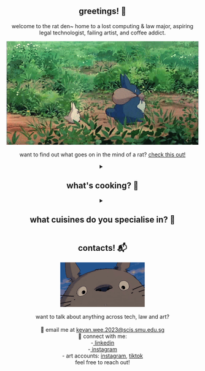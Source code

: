 <h2 align="center">greetings! 🐀</h2>

<p align="center">
  welcome to the rat den~ home to a lost computing & law major, aspiring legal technologist, failing artist, and coffee addict.
</p>

<div align="center">
  <img src="./readme/totoro.gif"></img>
</div>

<p align="center">
    want to find out what goes on in the mind of a rat? <a href="https://kevanweeportfolio.vercel.app/">check this out!</a>
</p>

<details>
  <summary align="center">
    <h2>what's cooking? 🍳</h2>
  </summary>

  <p align="center">
    probably some nissin laksa and a cup of instant coffee...
  </p>

  <div align="center">
    <img src="./readme/ramen.gif"></img>
  </div>

  <p align="center">
    a wise man once said "anyone can cook" 👨‍🍳<br>
i build everything and anything! (see the next section for my areas of interest :D) 
<br><br>
my recent projects involve a discord chatbot for singapore tort law doctrines and a webscraper to find prices from popular sites 📖
  </p>
</details>
<details>
  <summary align="center">
    <h2>what cuisines do you specialise in? 🥐</h2>
  </summary>

  <p align="center">
    as someone studying both computing and law, i suffer from every conceivable "jack of all trades" stereotype but i primarily specialise in legaltech product management and digital transformation 👨‍💻<br>
(think video game where you refuse to pick a class and unlock skills in every tree 🗡)
  </p>

  <div align="center">
    <img src="./readme/cooking.gif"></img>
  </div>
  <br>
  <table align="center" style="border-collapse: collapse; width: 80%; font-family: monospace;">
    <tbody>
      <tr>
        <th colspan="2" style="text-align: left;">🖥️ tech</th>
      </tr>
      <tr>
        <td>🌐 web dev</td>
        <td>html, css</td>
      </tr>
      <tr>
        <td>🐍 scripting</td>
        <td>python, js, php</td>
      </tr>
      <tr>
        <td>🛢️ dbms</td>
        <td>mysql</td>
      </tr>
      <tr>
        <td>📡 network administration</td>
        <td>server setup, ztna</td>
      </tr>
      <tr>
        <td>🤖 ai</td>
        <td>rag, openai api</td>
      </tr>
      <tr>
        <td>🎨 3d design</td>
        <td>blender</td>
      </tr>
      <tr>
        <td>🌎 gis</td>
        <td>arcgis products, qgis, global mapper, geospatial data production</td>
      </tr>
      <tr>
        <td>🎮 game dev</td>
        <td>unity-based development (but it’s been a decade 😭)</td>
      </tr>
  
      <tr>
        <th colspan="2" style="text-align: left;">📚 other areas</th>
      </tr>
      <tr>
        <td>🛠 legaltech</td>
        <td>e-discovery, aml/kyc-ctf, doc management, practice management</td>
      </tr>
      <tr>
        <td>⚖️ law</td>
        <td>both civil (contract, torts, family, ip) and criminal</td>
      </tr>
      <tr>
        <td>🔍 intelligence analysis</td>
        <td>imint, geoint, osint</td>
      </tr>
      <tr>
        <td>🗺️ cartography</td>
        <td>topographic maps, orthoimage maps, situation maps (disaster relief/change assessment)</td>
      </tr>
      <tr>
        <td>📷 geomatics</td>
        <td>georectification, orthorectification, mosaicing, stereophotogrammetry</td>
      </tr>
    </tbody>
  </table>

</details>

<h2 align="center">contacts! 📬</h2>
<div align="center">
  <img src="./readme/totorosmile.gif"></img>
</div>
<p align="center">
  want to talk about anything across tech, law and art?
  <br>
  <br>
  📧 email me at <a href="kevan.wee.2023@scis.smu.edu.sg">kevan.wee.2023@scis.smu.edu.sg</a>
  <br>
  🔗 connect with me:
  <br>
  -<a href="https://www.linkedin.com/in/kevanwee/"> linkedin</a>
  <br>
  -<a href="https://www.instagram.com/kwjw30/"> instagram</a>
  <br>
  - art accounts: <a href="https://www.instagram.com/van.fullofkebabs/">instagram</a>, <a href="https://www.tiktok.com/@seofon30">tiktok</a>
  <br>
  feel free to reach out!
</p>
